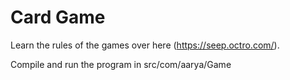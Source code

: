 # Card Game

Learn the rules of the games over here (https://seep.octro.com/).

Compile and run the program in src/com/aarya/Game
